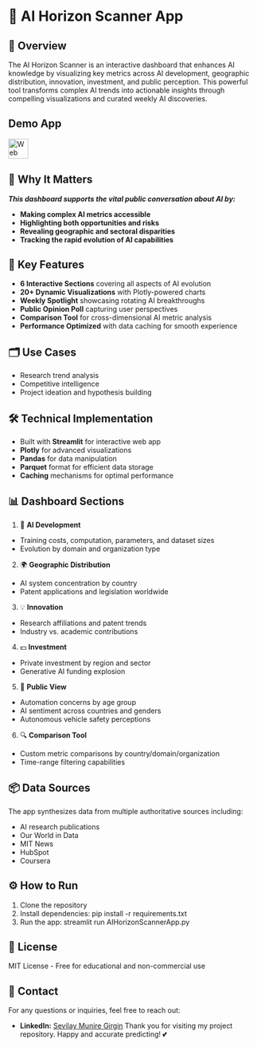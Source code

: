 # 🔭 AI Horizon Scanner App

## 📌 Overview
The AI Horizon Scanner is an interactive dashboard that enhances AI knowledge by visualizing key metrics across AI development, geographic distribution, innovation, investment, and public perception. This powerful tool transforms complex AI trends into actionable insights through compelling visualizations and curated weekly AI discoveries.

## Demo App

[<img src="https://cdn-icons-png.flaticon.com/512/11513/11513299.png" alt="Web App Icon" width="40"/>](https://safestock-ai.streamlit.app/)



## 🌟 Why It Matters
***This dashboard supports the vital public conversation about AI by:***

- **Making complex AI metrics accessible**
- **Highlighting both opportunities and risks**
- **Revealing geographic and sectoral disparities**
- **Tracking the rapid evolution of AI capabilities**

## 🚀 Key Features
- **6 Interactive Sections** covering all aspects of AI evolution
- **20+ Dynamic Visualizations** with Plotly-powered charts
- **Weekly Spotlight** showcasing rotating AI breakthroughs
- **Public Opinion Poll** capturing user perspectives
- **Comparison Tool** for cross-dimensional AI metric analysis
- **Performance Optimized** with data caching for smooth experience

## 🗂️ Use Cases
- Research trend analysis
- Competitive intelligence
- Project ideation and hypothesis building

## 🛠️ Technical Implementation
- Built with **Streamlit** for interactive web app
- **Plotly** for advanced visualizations
- **Pandas** for data manipulation
- **Parquet** format for efficient data storage
- **Caching** mechanisms for optimal performance

## 📊 Dashboard Sections
1. 🔧 **AI Development**
- Training costs, computation, parameters, and dataset sizes
- Evolution by domain and organization type

2. 🌍 **Geographic Distribution**
- AI system concentration by country
- Patent applications and legislation worldwide

3. 💡 **Innovation**
- Research affiliations and patent trends
- Industry vs. academic contributions

4. 💵 **Investment**
- Private investment by region and sector
- Generative AI funding explosion

5. 👥 **Public View**
- Automation concerns by age group
- AI sentiment across countries and genders
- Autonomous vehicle safety perceptions

6. 🔍 **Comparison Tool**
- Custom metric comparisons by country/domain/organization
- Time-range filtering capabilities

## 📦 Data Sources
The app synthesizes data from multiple authoritative sources including:

- AI research publications  
- Our World in Data    
- MIT News   
- HubSpot   
- Coursera  

## ⚙️ How to Run
1. Clone the repository
2. Install dependencies: pip install -r requirements.txt
2. Run the app: streamlit run AIHorizonScannerApp.py

## 📜 License
MIT License - Free for educational and non-commercial use

## 📩 Contact
For any questions or inquiries, feel free to reach out:
- **LinkedIn:** [Sevilay Munire Girgin](www.linkedin.com/in/sevilay-munire-girgin-8902a7159)
Thank you for visiting my project repository. Happy and accurate predicting! 💕
